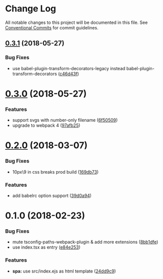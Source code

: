 # Change Log

All notable changes to this project will be documented in this file.
See [Conventional Commits](https://conventionalcommits.org) for commit guidelines.

<a name="0.3.1"></a>
## [0.3.1](https://github.com/nowa-webpack/solutions/compare/@nowa/solution-react-typescript@0.3.0...@nowa/solution-react-typescript@0.3.1) (2018-05-27)


### Bug Fixes

* use babel-plugin-transform-decorators-legacy instead babel-plugin-transform-decorators ([c46d43f](https://github.com/nowa-webpack/solutions/commit/c46d43f))




<a name="0.3.0"></a>
# [0.3.0](https://github.com/nowa-webpack/solutions/compare/@nowa/solution-react-typescript@0.2.0...@nowa/solution-react-typescript@0.3.0) (2018-05-27)


### Features

* support svgs with number-only filename ([6f50509](https://github.com/nowa-webpack/solutions/commit/6f50509))
* upgrade to webpack 4 ([97afb25](https://github.com/nowa-webpack/solutions/commit/97afb25))




<a name="0.2.0"></a>
# [0.2.0](https://github.com/nowa-webpack/solutions/compare/@nowa/solution-react-typescript@0.1.0...@nowa/solution-react-typescript@0.2.0) (2018-03-07)


### Bug Fixes

* 10px\9 in css breaks prod build ([169db73](https://github.com/nowa-webpack/solutions/commit/169db73))


### Features

* add babelrc option support ([39d0a94](https://github.com/nowa-webpack/solutions/commit/39d0a94))




<a name="0.1.0"></a>
# 0.1.0 (2018-02-23)


### Bug Fixes

* mute tsconfig-paths-webpack-plugin & add more extensions ([8bb1dfe](https://github.com/nowa-webpack/solutions/commit/8bb1dfe))
* use index.tsx as entry ([e84e253](https://github.com/nowa-webpack/solutions/commit/e84e253))


### Features

* **spa:** use src/index.ejs as html template ([24dd9c9](https://github.com/nowa-webpack/solutions/commit/24dd9c9))

